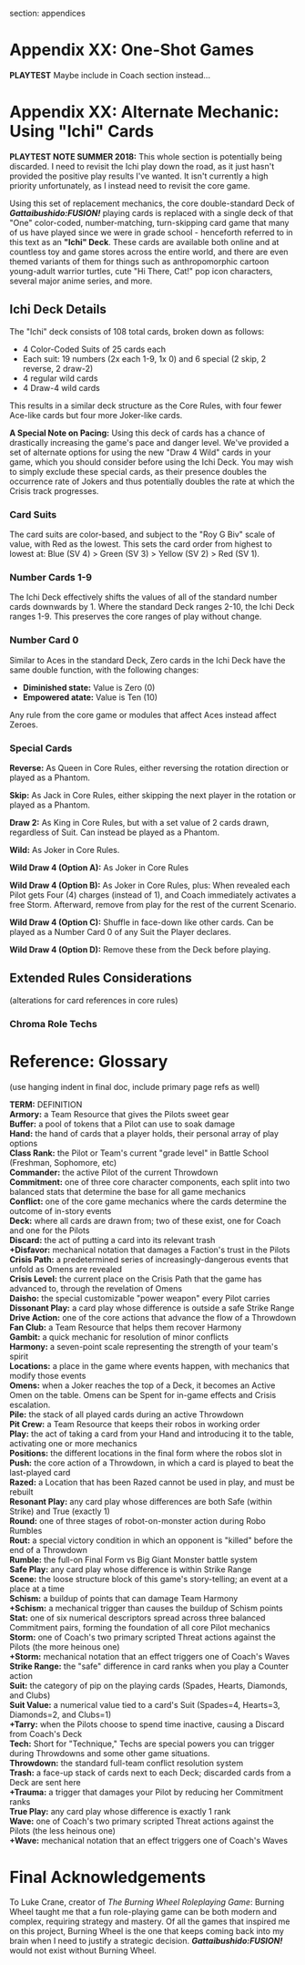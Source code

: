 section: appendices


# Appendix XX: One-Shot Games

**PLAYTEST** Maybe include in Coach section instead...


# Appendix XX: Alternate Mechanic: Using "Ichi" Cards

**PLAYTEST NOTE SUMMER 2018:** This whole section is potentially being discarded. I need to revisit the Ichi play down the road, as it just hasn't provided the positive play results I've wanted. It isn't currently a high priority unfortunately, as I instead need to revisit the core game.

Using this set of replacement mechanics, the core double-standard Deck of ***Gattaibushido:FUSION!*** playing cards is replaced with a single deck of that "One" color-coded, number-matching, turn-skipping card game that many of us have played since we were in grade school - henceforth referred to in this text as an **"Ichi" Deck**. These cards are available both online and at countless toy and game stores across the entire world, and there are even themed variants of them for things such as anthropomorphic cartoon young-adult warrior turtles, cute "Hi There, Cat!" pop icon characters, several major anime series, and more.


## Ichi Deck Details

The "Ichi" deck consists of 108 total cards, broken down as follows:

* 4 Color-Coded Suits of 25 cards each
* Each suit: 19 numbers (2x each 1-9, 1x 0) and 6 special (2 skip, 2 reverse, 2 draw-2)
* 4 regular wild cards
* 4 Draw-4 wild cards

This results in a similar deck structure as the Core Rules, with four fewer Ace-like cards but four more Joker-like cards.

**A Special Note on Pacing:** Using this deck of cards has a chance of drastically increasing the game's pace and danger level. We've provided a set of alternate options for using the new "Draw 4 Wild" cards in your game, which you should consider before using the Ichi Deck. You may wish to simply exclude these special cards, as their presence doubles the occurrence rate of Jokers and thus potentially doubles the rate at which the Crisis track progresses.


### Card Suits

The card suits are color-based, and subject to the "Roy G Biv" scale of value, with Red as the lowest. This sets the card order from highest to lowest at: Blue (SV 4) > Green (SV 3) > Yellow (SV 2) > Red (SV 1).


### Number Cards 1-9

The Ichi Deck effectively shifts the values of all of the standard number cards downwards by 1. Where the standard Deck ranges 2-10, the Ichi Deck ranges 1-9. This preserves the core ranges of play without change.


### Number Card 0

Similar to Aces in the standard Deck, Zero cards in the Ichi Deck have the same double function, with the following changes:

* **Diminished state:** Value is Zero (0)
* **Empowered atate:** Value is Ten (10)

Any rule from the core game or modules that affect Aces instead affect Zeroes.


### Special Cards

**Reverse:** As Queen in Core Rules, either reversing the rotation direction or played as a Phantom.

**Skip:** As Jack in Core Rules, either skipping the next player in the rotation or played as a Phantom.

**Draw 2:** As King in Core Rules, but with a set value of 2 cards drawn, regardless of Suit. Can instead be played as a Phantom.

**Wild:** As Joker in Core Rules.

**Wild Draw 4 (Option A):** As Joker in Core Rules

**Wild Draw 4 (Option B):** As Joker in Core Rules, plus: When revealed each Pilot gets Four (4) charges (instead of 1), and Coach immediately activates a free Storm. Afterward, remove from play for the rest of the current Scenario.

**Wild Draw 4 (Option C):** Shuffle in face-down like other cards. Can be played as a Number Card 0 of any Suit the Player declares.

**Wild Draw 4 (Option D):** Remove these from the Deck before playing.


## Extended Rules Considerations

(alterations for card references in core rules)


### Chroma Role Techs



# Reference: Glossary

(use hanging indent in final doc, include primary page refs as well)

**TERM:** DEFINITION  
**Armory:** a Team Resource that gives the Pilots sweet gear  
**Buffer:** a pool of tokens that a Pilot can use to soak damage  
**Hand:** the hand of cards that a player holds, their personal array of play options  
**Class Rank:** the Pilot or Team's current "grade level" in Battle School (Freshman, Sophomore, etc)  
**Commander:** the active Pilot of the current Throwdown  
**Commitment:** one of three core character components, each split into two balanced stats that determine the base for all game mechanics  
**Conflict:** one of the core game mechanics where the cards determine the outcome of in-story events  
**Deck:** where all cards are drawn from; two of these exist, one for Coach and one for the Pilots  
**Discard:** the act of putting a card into its relevant trash  
**+Disfavor:** mechanical notation that damages a Faction's trust in the Pilots  
**Crisis Path:** a predetermined series of increasingly-dangerous events that unfold as Omens are revealed  
**Crisis Level:** the current place on the Crisis Path that the game has advanced to, through the revelation of Omens  
**Daisho:** the special customizable "power weapon" every Pilot carries  
**Dissonant Play:** a card play whose difference is outside a safe Strike Range  
**Drive Action:** one of the core actions that advance the flow of a Throwdown  
**Fan Club:** a Team Resource that helps them recover Harmony  
**Gambit:** a quick mechanic for resolution of minor conflicts  
**Harmony:** a seven-point scale representing the strength of your team's spirit  
**Locations:** a place in the game where events happen, with mechanics that modify those events  
**Omens:** when a Joker reaches the top of a Deck, it becomes an Active Omen on the table. Omens can be Spent for in-game effects and Crisis escalation.  
**Pile:** the stack of all played cards during an active Throwdown  
**Pit Crew:** a Team Resource that keeps their robos in working order  
**Play:** the act of taking a card from your Hand and introducing it to the table, activating one or more mechanics  
**Positions:** the different locations in the final form where the robos slot in  
**Push:** the core action of a Throwdown, in which a card is played to beat the last-played card  
**Razed:** a Location that has been Razed cannot be used in play, and must be rebuilt  
**Resonant Play:** any card play whose differences are both Safe (within Strike) and True (exactly 1)  
**Round:** one of three stages of robot-on-monster action during Robo Rumbles  
**Rout:** a special victory condition in which an opponent is "killed" before the end of a Throwdown  
**Rumble:** the full-on Final Form vs Big Giant Monster battle system  
**Safe Play:** any card play whose difference is within Strike Range  
**Scene:** the loose structure block of this game's story-telling; an event at a place at a time  
**Schism:** a buildup of points that can damage Team Harmony  
**+Schism:** a mechanical trigger than causes the buildup of Schism points  
**Stat:** one of six numerical descriptors spread across three balanced Commitment pairs, forming the foundation of all core Pilot mechanics  
**Storm:** one of Coach's two primary scripted Threat actions against the Pilots (the more heinous one)  
**+Storm:** mechanical notation that an effect triggers one of Coach's Waves  
**Strike Range:** the "safe" difference in card ranks when you play a Counter action  
**Suit:** the category of pip on the playing cards (Spades, Hearts, Diamonds, and Clubs)  
**Suit Value:** a numerical value tied to a card's Suit (Spades=4, Hearts=3, Diamonds=2, and Clubs=1)  
**+Tarry:** when the Pilots choose to spend time inactive, causing a Discard from Coach's Deck  
**Tech:** Short for "Technique," Techs are special powers you can trigger during Throwdowns and some other game situations.  
**Throwdown:** the standard full-team conflict resolution system  
**Trash:** a face-up stack of cards next to each Deck; discarded cards from a Deck are sent here  
**+Trauma:** a trigger that damages your Pilot by reducing her Commitment ranks  
**True Play:** any card play whose difference is exactly 1 rank  
**Wave:** one of Coach's two primary scripted Threat actions against the Pilots (the less heinous one)  
**+Wave:** mechanical notation that an effect triggers one of Coach's Waves  


# Final Acknowledgements

To Luke Crane, creator of *The Burning Wheel Roleplaying Game*: Burning Wheel taught me that a fun role-playing game can be both modern and complex, requiring strategy and mastery. Of all the games that inspired me on this project, Burning Wheel is the one that keeps coming back into my brain when I need to justify a strategic decision. ***Gattaibushido:FUSION!*** would not exist without Burning Wheel.
